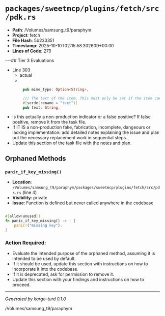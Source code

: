 # `packages/sweetmcp/plugins/fetch/src/pdk.rs`

- **Path**: /Volumes/samsung_t9/paraphym
- **Project**: fetch
- **File Hash**: 5b233351  
- **Timestamp**: 2025-10-10T02:15:58.302609+00:00  
- **Lines of Code**: 279

---## Tier 3 Evaluations


- Line 303
  - actual
  - 

```rust
        pub mime_type: Option<String>,

        /// The text of the item. This must only be set if the item can actually be represented as text (not binary data).
        #[serde(rename = "text")]
        pub text: String,
```

- is this actually a non-production indicator or a false positive? If false positive, remove it from the task file.
- If IT IS a non-production fake, fabrication, incomplete, dangeours or lacking implementation: add detailed notes explaining the issue and plan out the necessary replacement work in sequential steps. 
- Update this section of the task file with the notes and plan.

## Orphaned Methods


### `panic_if_key_missing()`

- **Location**: `/Volumes/samsung_t9/paraphym/packages/sweetmcp/plugins/fetch/src/pdk.rs` (line 4)
- **Visibility**: private
- **Issue**: Function is defined but never called anywhere in the codebase

```rust

#[allow(unused)]
fn panic_if_key_missing() -> ! {
    panic!("missing key");
}
```

### Action Required:

- Evaluate the intended purpose of the orphaned method, assuming it is intended to be used by default.
- If it should be used, update this section with instructions on how to incorporate it into the codebase.
- If it is deprecated, ask for permission to remove it.
- Update this section with your findings and instructions on how to proceed.

---

*Generated by kargo-turd 0.1.0*

/Volumes/samsung_t9/paraphym
